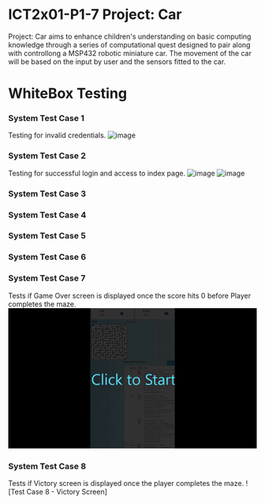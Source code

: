 # ICT2x01-P1-7 Project: Car
Project: Car aims to enhance children's understanding on basic computing knowledge through a series of computational quest designed to pair along with controllong a MSP432 robotic miniature car. The movement of the car will be based on the input by user and the sensors fitted to the car. 


# WhiteBox Testing
### System Test Case 1
Testing for invalid credentials. 
![image](https://user-images.githubusercontent.com/75107062/144883930-5eeda14a-4c35-451f-bb92-00b57921f720.png)

### System Test Case 2
Testing for successful login and access to index page.
![image](https://user-images.githubusercontent.com/75107062/144883973-17f9b5b6-2008-4d22-bdac-9c61785e4f7f.png)
![image](https://user-images.githubusercontent.com/75107062/144883982-42bc9e19-5fe2-4231-a06d-24c7a263221c.png)

### System Test Case 3
### System Test Case 4
### System Test Case 5
### System Test Case 6
### System Test Case 7
Tests if Game Over screen is displayed once the score hits 0 before Player completes the maze.
![Test Case 7 - Gameover Screen](/testcases/gameover.gif)
### System Test Case 8
Tests if Victory screen is displayed once the player completes the maze.
![Test Case 8 - Victory Screen]
